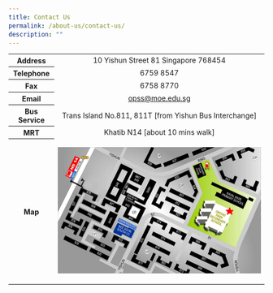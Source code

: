 ```yaml
---
title: Contact Us
permalink: /about-us/contact-us/
description: ""
---
```


<table border="0" cellspacing="1" cellpadding="5">
<tbody>
<tr>
<th style="text-align: center;"><strong>Address</strong></th>
<td style="text-align: center;">10 Yishun Street 81 Singapore 768454</td>
</tr>
<tr>
<th style="text-align: center;"><strong>Telephone</strong></th>
<td style="text-align: center;">6759 8547</td>
</tr>
<tr>
<th style="text-align: center;"><strong>Fax</strong></th>
<td style="text-align: center;">6758 8770</td>
</tr>
<tr>
<th style="text-align: center;"><strong>Email</strong></th>
<td style="text-align: center;"><a href="mailto:opss@moe.edu.sg">opss@moe.edu.sg</a></td>
</tr>
<tr>
<th style="text-align: center;"><strong>Bus Service</strong></th>
<td style="text-align: center;">Trans Island No.811, 811T [from Yishun Bus Interchange]</td>
</tr>
<tr>
<th style="text-align: center;"><strong>MRT</strong></th>
<td style="text-align: center;">Khatib N14 [about 10 mins walk]</td>
</tr>
<tr>
<th style="text-align: center;"><strong>Map</strong></th>
<td>
<p><img src="/images/map.jpg"></p>
</td>
</tr>
</tbody>
</table>